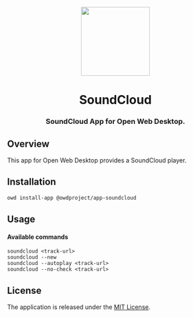 <p align="center">
  <img width="160" height="160" src="https://avatars.githubusercontent.com/u/65117737?s=160&v=4" />
</p>
<h1 align="center">SoundCloud</h1>
<h3 align="center">
  SoundCloud App for Open Web Desktop.
</h3>

## Overview

This app for Open Web Desktop provides a SoundCloud player.

## Installation

```bash
owd install-app @owdproject/app-soundcloud
```

## Usage

#### Available commands

```
soundcloud <track-url>
soundcloud --new
soundcloud --autoplay <track-url>
soundcloud --no-check <track-url>
```

## License

The application is released under the [MIT License](LICENSE).
